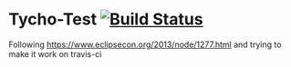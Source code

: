 # Tycho-Test [![Build Status](https://travis-ci.org/kjlubick/Tycho-Test.svg?branch=master)](https://travis-ci.org/kjlubick/Tycho-Test)
Following https://www.eclipsecon.org/2013/node/1277.html and trying to make it work on travis-ci
